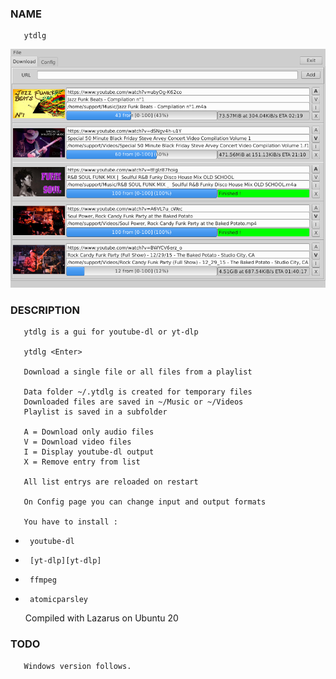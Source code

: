 ### NAME

       ytdlg

![Main Page](/res/ytdlg.png)


### DESCRIPTION

       ytdlg is a gui for youtube-dl or yt-dlp

       ytdlg <Enter>

       Download a single file or all files from a playlist

       Data folder ~/.ytdlg is created for temporary files
       Downloaded files are saved in ~/Music or ~/Videos
       Playlist is saved in a subfolder

       A = Download only audio files
       V = Download video files
       I = Display youtube-dl output
       X = Remove entry from list

       All list entrys are reloaded on restart

       On Config page you can change input and output formats

       You have to install :
   -      youtube-dl
   -      [yt-dlp][yt-dlp]
   -      ffmpeg
   -      atomicparsley

       Compiled with Lazarus on Ubuntu 20

### TODO

       Windows version follows.

[yt-dlp]: https://github.com/yt-dlp/yt-dlp


